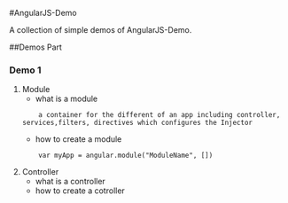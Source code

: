 
#AngularJS-Demo


A collection of simple demos of AngularJS-Demo.

##Demos Part

### Demo 1

1. Module
	* what is a module  
	```
		a container for the different of an app including controller, services,filters, directives which configures the Injector
	```
	* how to create a module  
	```
		var myApp = angular.module("ModuleName", [])
	```
2. Controller
    * what is a controller
	* how to create a cotroller



